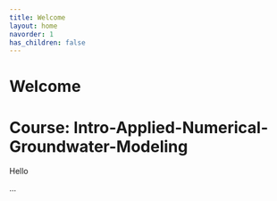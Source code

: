 ```yaml
---
title: Welcome
layout: home
navorder: 1
has_children: false
---
```


# Welcome

# Course: Intro-Applied-Numerical-Groundwater-Modeling

Hello 

...
